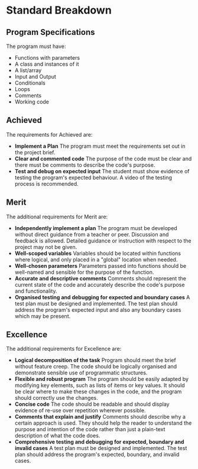 # Standard Breakdown

## Program Specifications

The program must have:

* Functions with parameters
* A class and instances of it
* A list/array
* Input and Output
* Conditionals
* Loops
* Comments
* Working code

## Achieved

The requirements for Achieved are:

* **Implement a Plan**
  The program must meet the requirements set out in the project brief.
* **Clear and commented code**
  The purpose of the code must be clear and there must be comments to describe the code's purpose.
* **Test and debug on expected input**
  The student must show evidence of testing the program's expected behaviour. A video of the testing process is recommended.

## Merit

The additional requirements for Merit are:

* **Independently implement a plan**
  The program must be developed without direct guidance from a teacher or peer. Discussion and feedback is allowed. Detailed guidance or instruction with respect to the project may not be given.
* **Well-scoped variables**
  Variables should be located within functions where logical, and only placed in a "global" location when needed.
* **Well-chosen parameters**
  Parameters passed into functions should be well-named and sensible for the purpose of the function.
* **Accurate and descriptive comments**
  Comments should represent the current state of the code and accurately describe the code's purpose and functionality.
* **Organised testing and debugging for expected and boundary cases**
  A test plan must be designed and implemented. The test plan should address the program's expected input and also any boundary cases which may be present.

## Excellence

The additional requirements for Excellence are:

* **Logical decomposition of the task**
  Program should meet the brief without feature creep. The code should be logically organised and demonstrate sensible use of programmatic structures.
* **Flexible and robust program**
  The program should be easily adapted by modifying key elements, such as lists of items or key values. It should be clear where to make these changes in the code, and the program should correctly use the changes.
* **Concise code**
  The code should be readable and should display evidence of re-use over repetition wherever possible.
* **Comments that explain and justify**
  Comments should describe why a certain approach is used. They should help the reader to understand the purpose and intention of the code rather than just a plain-text description of what the code does.
* **Comprehensive testing and debugging for expected, boundary and invalid cases**
  A test plan must be designed and implemented. The test plan should address the program's expected, boundary, and invalid cases.



